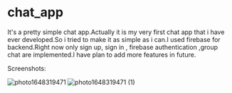 # chat_app

It's a pretty simple chat app.Actually it is my very first chat app that i have ever developed.So i tried to make it as simple as i can.I used firebase for backend.Right now only sign up, sign in , firebase authentication ,group chat are implemented.I have plan to add more features in future.

Screenshots:



![photo1648319471](https://user-images.githubusercontent.com/73167399/160252714-dc10ff0b-d4a2-4c3a-b00a-84877b2522f4.jpeg)
![photo1648319471 (1)](https://user-images.githubusercontent.com/73167399/160252717-afb1a891-7af9-45e2-ac06-fc075bd7d3f5.jpeg)
